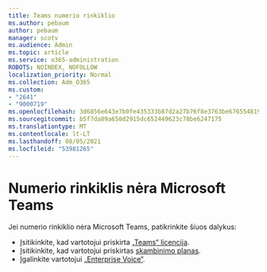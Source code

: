 ```yaml
---
title: Teams numerio rinkiklio
ms.author: pebaum
author: pebaum
manager: scotv
ms.audience: Admin
ms.topic: article
ms.service: o365-administration
ROBOTS: NOINDEX, NOFOLLOW
localization_priority: Normal
ms.collection: Adm_O365
ms.custom:
- "2641"
- "9000719"
ms.openlocfilehash: 3d6856e643e7b0fe435333b87d2a27b76f8e3763be676554819d0147a352273f
ms.sourcegitcommit: b5f7da89a650d2915dc652449623c78be6247175
ms.translationtype: MT
ms.contentlocale: lt-LT
ms.lasthandoff: 08/05/2021
ms.locfileid: "53981265"
---
```

# <a name="dial-pad-is-missing-in-microsoft-teams"></a>Numerio rinkiklis nėra Microsoft Teams 

Jei numerio rinkiklio nėra Microsoft Teams, patikrinkite šiuos dalykus:

- Įsitikinkite, kad vartotojui priskirta [„Teams“ licencija](https://docs.microsoft.com/MicrosoftTeams/assign-teams-licenses).
- Įsitikinkite, kad vartotojui priskirtas [skambinimo planas](https://docs.microsoft.com/MicrosoftTeams/calling-plan-landing-page).
- Įgalinkite vartotojui [„Enterprise Voice“](https://docs.microsoft.com/skypeforbusiness/skype-for-business-hybrid-solutions/plan-your-phone-system-cloud-pbx-solution/enable-users-for-enterprise-voice-online-and-phone-system-voicemail#to-enable-your-users-for-phone-system-in-office-365-voice-and-voicemail).
